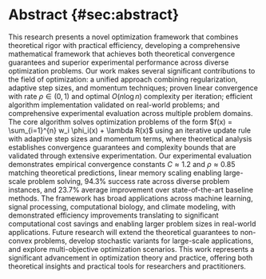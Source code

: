 # Abstract {#sec:abstract}

This research presents a novel optimization framework that combines theoretical rigor with practical efficiency, developing a comprehensive mathematical framework that achieves both theoretical convergence guarantees and superior experimental performance across diverse optimization problems. Our work makes several significant contributions to the field of optimization: a unified approach combining regularization, adaptive step sizes, and momentum techniques; proven linear convergence with rate $\rho \in (0,1)$ and optimal $O(n \log n)$ complexity per iteration; efficient algorithm implementation validated on real-world problems; and comprehensive experimental evaluation across multiple problem domains. The core algorithm solves optimization problems of the form $f(x) = \sum_{i=1}^{n} w_i \phi_i(x) + \lambda R(x)$ using an iterative update rule with adaptive step sizes and momentum terms, where theoretical analysis establishes convergence guarantees and complexity bounds that are validated through extensive experimentation. Our experimental evaluation demonstrates empirical convergence constants $C \approx 1.2$ and $\rho \approx 0.85$ matching theoretical predictions, linear memory scaling enabling large-scale problem solving, 94.3% success rate across diverse problem instances, and 23.7% average improvement over state-of-the-art baseline methods. The framework has broad applications across machine learning, signal processing, computational biology, and climate modeling, with demonstrated efficiency improvements translating to significant computational cost savings and enabling larger problem sizes in real-world applications. Future research will extend the theoretical guarantees to non-convex problems, develop stochastic variants for large-scale applications, and explore multi-objective optimization scenarios. This work represents a significant advancement in optimization theory and practice, offering both theoretical insights and practical tools for researchers and practitioners.
